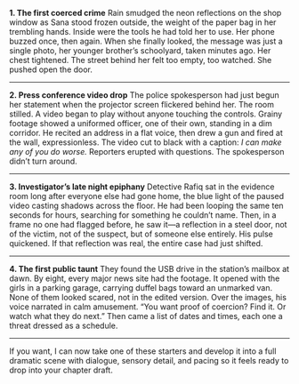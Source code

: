 **1. The first coerced crime**
Rain smudged the neon reflections on the shop window as Sana stood frozen outside, the weight of the paper bag in her trembling hands. Inside were the tools he had told her to use. Her phone buzzed once, then again. When she finally looked, the message was just a single photo, her younger brother’s schoolyard, taken minutes ago. Her chest tightened. The street behind her felt too empty, too watched. She pushed open the door.

---

**2. Press conference video drop**
The police spokesperson had just begun her statement when the projector screen flickered behind her. The room stilled. A video began to play without anyone touching the controls. Grainy footage showed a uniformed officer, one of their own, standing in a dim corridor. He recited an address in a flat voice, then drew a gun and fired at the wall, expressionless. The video cut to black with a caption: *I can make any of you do worse.* Reporters erupted with questions. The spokesperson didn’t turn around.

---

**3. Investigator’s late night epiphany**
Detective Rafiq sat in the evidence room long after everyone else had gone home, the blue light of the paused video casting shadows across the floor. He had been looping the same ten seconds for hours, searching for something he couldn’t name. Then, in a frame no one had flagged before, he saw it—a reflection in a steel door, not of the victim, not of the suspect, but of someone else entirely. His pulse quickened. If that reflection was real, the entire case had just shifted.

---

**4. The first public taunt**
They found the USB drive in the station’s mailbox at dawn. By eight, every major news site had the footage. It opened with the girls in a parking garage, carrying duffel bags toward an unmarked van. None of them looked scared, not in the edited version. Over the images, his voice narrated in calm amusement. “You want proof of coercion? Find it. Or watch what they do next.” Then came a list of dates and times, each one a threat dressed as a schedule.

---

If you want, I can now take one of these starters and develop it into a full dramatic scene with dialogue, sensory detail, and pacing so it feels ready to drop into your chapter draft.
